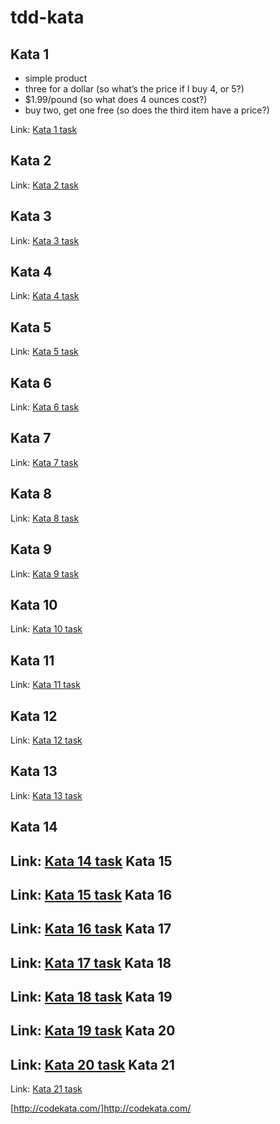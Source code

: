 tdd-kata
========


Kata 1
--------
- simple product
- three for a dollar (so what’s the price if I buy 4, or 5?)
- $1.99/pound (so what does 4 ounces cost?)
- buy two, get one free (so does the third item have a price?)

Link: [Kata 1 task]


Kata 2
--------
Link: [Kata 2 task]

Kata 3
--------
Link: [Kata 3 task]

Kata 4
--------
Link: [Kata 4 task]

Kata 5
--------
Link: [Kata 5 task]

Kata 6
--------
Link: [Kata 6 task]

Kata 7
--------
Link: [Kata 7 task]

Kata 8
--------
Link: [Kata 8 task]

Kata 9
--------
Link: [Kata 9 task]

Kata 10
--------
Link: [Kata 10 task]

Kata 11
--------
Link: [Kata 11 task]

Kata 12
--------
Link: [Kata 12 task]

Kata 13
--------
Link: [Kata 13 task]

Kata 14
--------
Link: [Kata 14 task]
Kata 15
--------
Link: [Kata 15 task]
Kata 16
--------
Link: [Kata 16 task]
Kata 17
--------
Link: [Kata 17 task]
Kata 18
--------
Link: [Kata 18 task]
Kata 19
--------
Link: [Kata 19 task]
Kata 20
--------
Link: [Kata 20 task]
Kata 21
--------
Link: [Kata 21 task]




[Kata 1 task]:http://codekata.com/kata/kata01-supermarket-pricing/
[Kata 2 task]:http://codekata.com/kata/kata02-karate-chop/
[Kata 3 task]:http://codekata.com/kata/kata03-how-big-how-fast/
[Kata 4 task]:http://codekata.com/kata/kata04-data-munging/
[Kata 5 task]:http://codekata.com/kata/kata05-bloom-filters/
[Kata 6 task]:http://codekata.com/kata/kata06-anagrams/
[Kata 7 task]:http://codekata.com/kata/kata07-howd-i-do/
[Kata 8 task]:http://codekata.com/kata/kata08-conflicting-objectives/
[Kata 9 task]:http://codekata.com/kata/kata09-back-to-the-checkout//
[Kata 10 task]:http://codekata.com/kata/kata10-hashes-vs-classes/
[Kata 11 task]:http://codekata.com/kata/kata11-sorting-it-out/
[Kata 12 task]:http://codekata.com/kata/kata12-best-sellers/
[Kata 13 task]:http://codekata.com/kata/kata13-counting-code-lines/
[Kata 14 task]:http://codekata.com/kata/kata14-tom-swift-under-the-milkwood/
[Kata 15 task]:http://codekata.com/kata/kata15-a-diversion/
[Kata 16 task]:http://codekata.com/kata/kata16-business-rules/
[Kata 17 task]:http://codekata.com/kata/kata17-more-business-rules/
[Kata 18 task]:http://codekata.com/kata/kata18-transitive-dependencies/
[Kata 19 task]:http://codekata.com/kata/kata19-word-chains/
[Kata 20 task]:http://codekata.com/kata/kata20-klondike/
[Kata 21 task]:http://codekata.com/kata/kata21-simple-lists/
[http://codekata.com/]http://codekata.com/



